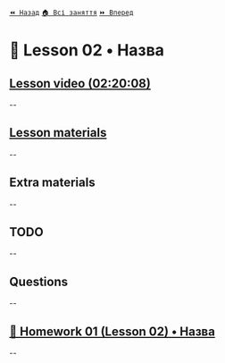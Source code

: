 ﻿[`⏪ Назад`](../01/README.md)  [`🏠 Всі заняття`](../../README.md)  [`⏩ Вперед`](../03/README.md)

# 📗 Lesson 02 • Назва

## [Lesson video (02:20:08)]()

--

## [Lesson materials]()

--

## Extra materials

--

## TODO
--

## Questions
--

## [📕 Homework 01 (Lesson 02) • Назва]()
--
